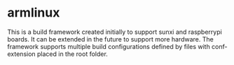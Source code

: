 # armlinux

This is a build framework created initially to support sunxi and raspberrypi boards. It can be extended in the future to support more hardware. The framework supports multiple build configurations defined by files with conf-extension placed in the root folder.
